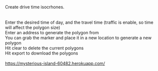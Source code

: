 Create drive time isocrhones.\
\
\
Enter the desired time of day, and the travel time (traffic is enable, so time will affect the polygon size)\
Enter an address to generate the polygon from\
You can grab the marker and place it in a new location to generate a new polygon\
Hit clear to delete the current polygons\
Hit export to download the polygons\
\
https://mysterious-island-60482.herokuapp.com/
